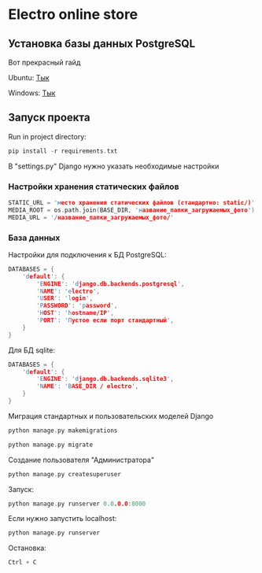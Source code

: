 # Electro online store

## Установка базы данных PostgreSQL
Вот прекрасный гайд

Ubuntu: [Тык](https://www.digitalocean.com/community/tutorials/how-to-install-and-use-postgresql-on-ubuntu-20-04)

Windows: [Тык](https://www.postgresql.org/download/windows/)

## Запуск проекта
Run in project directory:
```cpp
pip install -r requirements.txt
``` 
В "settings.py" Django нужно указать необходимые настройки

### Настройки хранения статических файлов
```cpp
STATIC_URL = 'место хранения статических файлов (стандартно: static/)'
MEDIA_ROOT = os.path.join(BASE_DIR, 'название_папки_загружаемых_фото')
MEDIA_URL = '/название_папки_загружаемых_фото/'
```
### База данных
Настройки для подключения к БД PostgreSQL:
```cpp
DATABASES = {
    'default': {
        'ENGINE': 'django.db.backends.postgresql',
        'NAME': 'electro',
        'USER': 'login',
        'PASSWORD': 'password',
        'HOST': 'hostname/IP',
        'PORT': 'Пустое если порт стандартный',
    }
}
```
Для БД sqlite:
```cpp
DATABASES = {
    'default': {
        'ENGINE': 'django.db.backends.sqlite3',
        'NAME': 'BASE_DIR / electro',
    }
}
```
Миграция стандартных и пользовательских моделей Django
```cpp
python manage.py makemigrations 
```
```cpp
python manage.py migrate 
```
Создание пользователя "Администратора"
```cpp
python manage.py createsuperuser 
```
Запуск:
```cpp
python manage.py runserver 0.0.0.0:8000
```
Если нужно запустить localhost:
```cpp
python manage.py runserver
```
Остановка: 
```cpp
Ctrl + C
```
